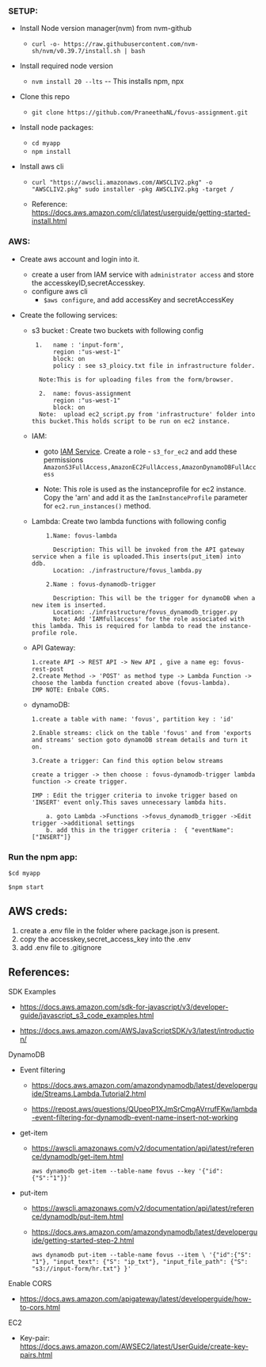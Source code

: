 ### SETUP:

*   Install Node version manager(nvm) from nvm-github
    *   `curl -o- https://raw.githubusercontent.com/nvm-sh/nvm/v0.39.7/install.sh | bash`

* Install required node version
    *   `nvm install 20 --lts` -- This installs npm, npx

*   Clone this repo
    * `git clone https://github.com/PraneethaNL/fovus-assignment.git`

*   Install node packages:
    *   `cd myapp`
    *   `npm install`

*   Install aws cli

    * `curl "https://awscli.amazonaws.com/AWSCLIV2.pkg" -o "AWSCLIV2.pkg"
  sudo installer -pkg AWSCLIV2.pkg -target /`

    * Reference: https://docs.aws.amazon.com/cli/latest/userguide/getting-started-install.html

    


### AWS:

*   Create aws account and login into it.
    * create a user from IAM service with `administrator access` and store the accesskeyID,secretAccesskey.
    * configure aws cli
        *  `$aws configure`, and add accessKey and secretAccessKey

*   Create the following services:

    * s3 bucket : Create two buckets with following config

           1.   name : 'input-form', 
                region :"us-west-1"
                block: on
                policy : see s3_ploicy.txt file in infrastructure folder.

            Note:This is for uploading files from the form/browser.

            2.  name: fovus-assignment
                region :"us-west-1"
                block: on
            Note:  upload ec2_script.py from 'infrastructure' folder into this bucket.This holds script to be run on ec2 instance.
    *   IAM:
        *   goto [IAM Service](https://us-east-1.console.aws.amazon.com/iam/home?region=us-west-1#/home).
            Create a role - `s3_for_ec2` and add these permissions `AmazonS3FullAccess,AmazonEC2FullAccess,AmazonDynamoDBFullAccess`

        *   Note: This role is used as the instanceprofile for ec2 instance. Copy the 'arn' and add it as the `IamInstanceProfile` parameter for `ec2.run_instances()` method.
        
    *   Lambda: Create two lambda functions with following config

                1.Name: fovus-lambda

                  Description: This will be invoked from the API gateway service when a file is uploaded.This inserts(put_item) into ddb.
                  Location: ./infrastructure/fovus_lambda.py

                2.Name : fovus-dynamodb-trigger

                  Description: This will be the trigger for dynamoDB when a new item is inserted.
                  Location: ./infrastructure/fovus_dynamodb_trigger.py
                  Note: Add 'IAMfullaccess' for the role associated with this lambda. This is required for lambda to read the instance-profile role.
        
    *   API Gateway:

            1.create API -> REST API -> New API , give a name eg: fovus-rest-post
            2.Create Method -> 'POST' as method type -> Lambda Function -> choose the lambda function created above (fovus-lambda).
            IMP NOTE: Enbale CORS.



    *   dynamoDB:

            1.create a table with name: 'fovus', partition key : 'id'

            2.Enable streams: click on the table 'fovus' and from 'exports and streams' section goto dynamoDB stream details and turn it on.

            3.Create a trigger: Can find this option below streams

            create a trigger -> then choose : fovus-dynamodb-trigger lambda function -> create trigger.

            IMP : Edit the trigger criteria to invoke trigger based on 'INSERT' event only.This saves unnecessary lambda hits.

                a. goto Lambda ->Functions ->fovus_dynamodb_trigger ->Edit trigger ->additional settings
                b. add this in the trigger criteria :  { "eventName": ["INSERT"]}



### Run the npm app:

`$cd myapp`

`$npm start`




## AWS creds:

1. create a .env file in the folder where package.json is present.
2. copy the accesskey,secret_access_key into the .env
3. add .env file to .gitignore



## References:

SDK Examples

*   https://docs.aws.amazon.com/sdk-for-javascript/v3/developer-guide/javascript_s3_code_examples.html

*   https://docs.aws.amazon.com/AWSJavaScriptSDK/v3/latest/introduction/

DynamoDB

*   Event filtering
    *   https://docs.aws.amazon.com/amazondynamodb/latest/developerguide/Streams.Lambda.Tutorial2.html

    *   https://repost.aws/questions/QUpeoP1XJmSrCmgAVrrufFKw/lambda-event-filtering-for-dynamodb-event-name-insert-not-working

*   get-item

    *   https://awscli.amazonaws.com/v2/documentation/api/latest/reference/dynamodb/get-item.html

        `aws dynamodb get-item --table-name fovus --key '{"id": {"S":"1"}}'`

*   put-item
    *   https://awscli.amazonaws.com/v2/documentation/api/latest/reference/dynamodb/put-item.html

    *   https://docs.aws.amazon.com/amazondynamodb/latest/developerguide/getting-started-step-2.html

        `aws dynamodb put-item --table-name fovus --item \ '{"id":{"S": "1"}, "input_text": {"S": "ip_txt"}, "input_file_path": {"S": "s3://input-form/hr.txt"} }'`

Enable CORS

*   https://docs.aws.amazon.com/apigateway/latest/developerguide/how-to-cors.html

EC2
*   Key-pair: https://docs.aws.amazon.com/AWSEC2/latest/UserGuide/create-key-pairs.html

    